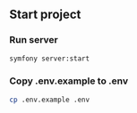 ## Start project

### Run server
```bash
symfony server:start
```

### Copy .env.example to .env
```bash
cp .env.example .env
```
